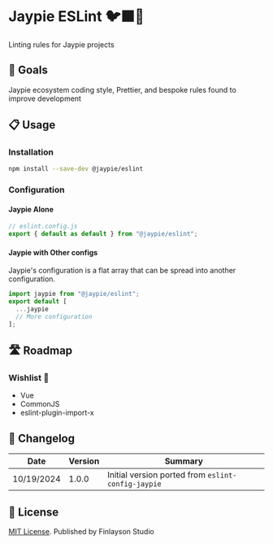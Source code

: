 # Jaypie ESLint 🐦‍⬛🧹

Linting rules for Jaypie projects

## 🎯 Goals

Jaypie ecosystem coding style, Prettier, and bespoke rules found to improve development

## 📋 Usage

### Installation

```bash
npm install --save-dev @jaypie/eslint
```

### Configuration

#### Jaypie Alone

```javascript
// eslint.config.js
export { default as default } from "@jaypie/eslint";
```

#### Jaypie with Other configs

Jaypie's configuration is a flat array that can be spread into another configuration.

```javascript
import jaypie from "@jaypie/eslint";
export default [
  ...jaypie
  // More configuration
];
```

## 🛣️ Roadmap

### Wishlist 🌠

* Vue
* CommonJS
* eslint-plugin-import-x

## 📝 Changelog

| Date       | Version | Summary        |
| ---------- | ------- | -------------- |
| 10/19/2024 |   1.0.0 | Initial version ported from `eslint-config-jaypie` |

## 📜 License

[MIT License](./LICENSE.txt). Published by Finlayson Studio
